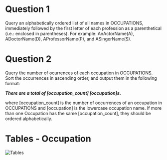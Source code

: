 # Question 1

Query an alphabetically ordered list of all names in OCCUPATIONS, immediately followed by the first letter of each profession as a parenthetical (i.e.: enclosed in parentheses). For example: AnActorName(A), ADoctorName(D), AProfessorName(P), and ASingerName(S).
    
# Question 2
Query the number of ocurrences of each occupation in OCCUPATIONS. Sort the occurrences in ascending order, and output them in the following format:  <br />

_**There are a total of [occupation_count] [occupation]s.**_  <br />

where [occupation_count] is the number of occurrences of an occupation in OCCUPATIONS and [occupation] is the lowercase occupation name. If more than one Occupation has the same [occupation_count], they should be ordered alphabetically.
    
# Tables - Occupation

![Tables](https://photos.app.goo.gl/oe98P5mBieXXmYyf9)
